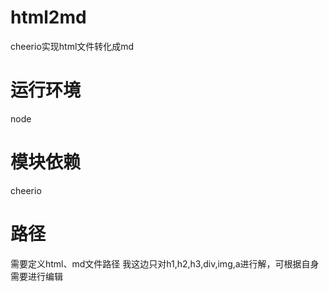# html2md
cheerio实现html文件转化成md

# 运行环境
node
# 模块依赖
cheerio

# 路径
需要定义html、md文件路径
我这边只对h1,h2,h3,div,img,a进行解，可根据自身需要进行编辑
